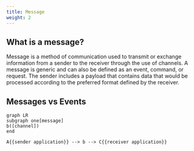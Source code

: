 ```yaml
---
title: Message
weight: 2
---
```


## What is a message?
Message is a method of communication used to transmit or exchange information from a sender to the receiver through the use of channels. A message is generic and can also be defined as an event, command, or request. The sender includes a payload that contains data that would be processed according to the preferred format defined by the receiver.

## Messages vs Events




``` mermaid
graph LR
subgraph one[message]
b([channel])
end

A{{sender application}} --> b --> C{{receiver application}}
  
```
